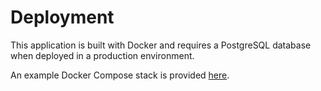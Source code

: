 # Deployment

This application is built with Docker and requires a PostgreSQL database when deployed in a production environment.

An example Docker Compose stack is provided [here](docs/docker-compose.yml).
